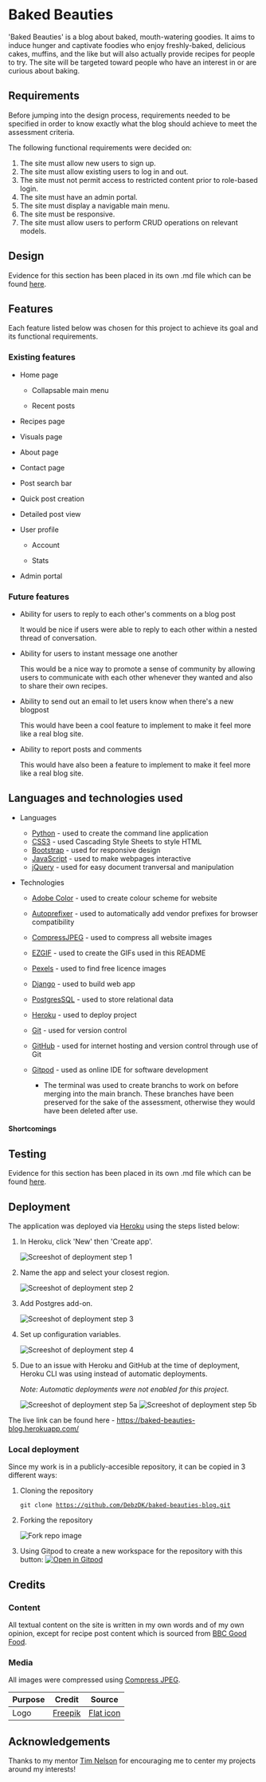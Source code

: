 # Baked Beauties

'Baked Beauties' is a blog about baked, mouth-watering goodies. It aims to induce hunger and captivate foodies who enjoy freshly-baked, delicious cakes, muffins, and the like but will also actually provide recipes for people to try. The site will be targeted toward people who have an interest in or are curious about baking.

<!-- TODO: ![Screenshot of 'Baked Beauties'](documentation/screenshots/evidence/design/title.png)-->

## Requirements

Before jumping into the design process, requirements needed to be specified in order to know exactly what the blog should achieve to meet the assessment criteria.

The following functional requirements were decided on:
1. The site must allow new users to sign up.
1. The site must allow existing users to log in and out.
1. The site must not permit access to restricted content prior to role-based login. 
1. The site must have an admin portal.
1. The site must display a navigable main menu.
1. The site must be responsive.
1. The site must allow users to perform CRUD operations on relevant models.

## Design

Evidence for this section has been placed in its own .md file which can be found [here](https://github.com/DebzDK/baked-beauties-blog/blob/main/DESIGN.md).

## Features

Each feature listed below was chosen for this project to achieve its goal and its functional requirements.

### Existing features

<!--TODO: Add images -->

* Home page

    * Collapsable main menu

    * Recent posts

* Recipes page

* Visuals page

* About page

* Contact page

* Post search bar

* Quick post creation

* Detailed post view

* User profile

    * Account

    * Stats

* Admin portal

### Future features

* Ability for users to reply to each other's comments on a blog post

    It would be nice if users were able to reply to each other within a nested thread of conversation.

* Ability for users to instant message one another

    This would be a nice way to promote a sense of community by allowing users to communicate with each other whenever they wanted and also to share their own recipes.

* Ability to send out an email to let users know when there's a new blogpost

    This would have been a cool feature to implement to make it feel more like a real blog site.

* Ability to report posts and comments

    This would have also been a feature to implement to make it feel more like a real blog site.

## Languages and technologies used

* Languages
    * [Python](https://en.wikipedia.org/wiki/Python_(programming_language)) - used to create the command line application
    * [CSS3](https://en.wikipedia.org/wiki/CSS) - used Cascading Style Sheets to style HTML
    * [Bootstrap](https://getbootstrap.com/) - used for responsive design
    * [JavaScript](https://en.wikipedia.org/wiki/JavaScript) - used to make webpages interactive
    * [jQuery](https://jquery.com/) - used for easy document tranversal and manipulation

* Technologies
    * [Adobe Color](https://color.adobe.com/) - used to create colour scheme for website
    * [Autoprefixer](https://autoprefixer.github.io/) - used to automatically add vendor prefixes for browser compatibility
    * [CompressJPEG](https://compressjpeg.com/) - used to compress all website images
    * [EZGIF](https://ezgif.com/) - used to create the GIFs used in this README
    * [Pexels](https://www.pexels.com/) - used to find free licence images
    * [Django](https://www.djangoproject.com/) - used to build web app
    * [PostgresSQL](https://www.postgresql.org/) - used to store relational data
    * [Heroku](https://www.heroku.com/) - used to deploy project
    * [Git](https://git-scm.com/) - used for version control
    * [GitHub](https://github.com/) - used for internet hosting and version control through use of Git
    * [Gitpod](https://gitpod.io/) - used as online IDE for software development
        * The terminal was used to create branchs to work on before merging into the main branch. These branches have been preserved for the sake of the assessment, otherwise they would have been deleted after use.

        <!--TODO: ![Screenshot of GitHub branches](documentation/screenshots/evidence/other/branches.png)-->

#### Shortcomings

## Testing

Evidence for this section has been placed in its own .md file which can be found [here](https://github.com/DebzDK/baked-beauties-blog/blob/main/TESTING.md).

## Deployment

The application was deployed via [Heroku](https://www.heroku.com/) using the steps listed below:

1. In Heroku, click 'New' then 'Create app'.

    ![Screeshot of deployment step 1](documentation/screenshots/evidence/deployment/deployment-step-1.png)

1. Name the app and select your closest region.

    ![Screeshot of deployment step 2](documentation/screenshots/evidence/deployment/deployment-step-2.png)

1. Add Postgres add-on.

    ![Screeshot of deployment step 3](documentation/screenshots/evidence/deployment/deployment-step-3.png)

1. Set up configuration variables.

    ![Screeshot of deployment step 4](documentation/screenshots/evidence/deployment/deployment-step-4.png)

1. Due to an issue with Heroku and GitHub at the time of deployment, Heroku CLI was using instead of automatic deployments.

    *Note: Automatic deployments were not enabled for this project.*

    ![Screeshot of deployment step 5a](documentation/screenshots/evidence/deployment/deployment-step-5a.png)
    ![Screeshot of deployment step 5b](documentation/screenshots/evidence/deployment/deployment-step-5b.png)

The live link can be found here - https://baked-beauties-blog.herokuapp.com/

### Local deployment

Since my work is in a publicly-accesible repository, it can be copied in 3 different ways:

1. Cloning the repository

    <code>git clone https://github.com/DebzDK/baked-beauties-blog.git</code>

1. Forking the repository

    ![Fork repo image](documentation/screenshots/evidence/deployment/fork-it.png)

1. Using Gitpod to create a new workspace for the repository with this button: [![Open in Gitpod](https://gitpod.io/button/open-in-gitpod.svg)](https://gitpod.io/#https://github.com/DebzDK/baked-beauties-blog)

## Credits

### Content

All textual content on the site is written in my own words and of my own opinion, except for recipe post content which is sourced from [BBC Good Food](https://www.bbcgoodfood.com/recipes/category/all-cakes-baking).

### Media

All images were compressed using [Compress JPEG](https://compressjpeg.com/).

Purpose | Credit | Source
------------ | ------------- | -------------
Logo | [Freepik](https://www.flaticon.com/authors/freepik) | [Flat icon](https://www.flaticon.com/premium-icon/muffin_1050269?term=baking&related_id=1050269)

## Acknowledgements

Thanks to my mentor [Tim Nelson](https://github.com/TravelTimN) for encouraging me to center my projects around my interests!